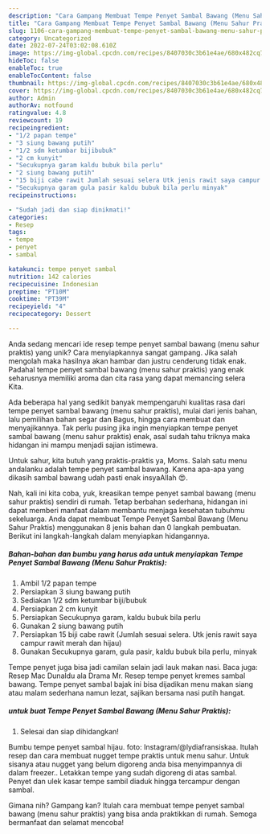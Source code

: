 ```yaml
---
description: "Cara Gampang Membuat Tempe Penyet Sambal Bawang (Menu Sahur Praktis) yang Enak"
title: "Cara Gampang Membuat Tempe Penyet Sambal Bawang (Menu Sahur Praktis) yang Enak"
slug: 1106-cara-gampang-membuat-tempe-penyet-sambal-bawang-menu-sahur-praktis-yang-enak
category: Uncategorized
date: 2022-07-24T03:02:08.610Z
image: https://img-global.cpcdn.com/recipes/8407030c3b61e4ae/680x482cq70/tempe-penyet-sambal-bawang-menu-sahur-praktis-foto-resep-utama.jpg
hideToc: false
enableToc: true
enableTocContent: false
thumbnail: https://img-global.cpcdn.com/recipes/8407030c3b61e4ae/680x482cq70/tempe-penyet-sambal-bawang-menu-sahur-praktis-foto-resep-utama.jpg
cover: https://img-global.cpcdn.com/recipes/8407030c3b61e4ae/680x482cq70/tempe-penyet-sambal-bawang-menu-sahur-praktis-foto-resep-utama.jpg
author: Admin
authorAv: notfound
ratingvalue: 4.8
reviewcount: 19
recipeingredient:
- "1/2 papan tempe"
- "3 siung bawang putih"
- "1/2 sdm ketumbar bijibubuk"
- "2 cm kunyit"
- "Secukupnya garam kaldu bubuk bila perlu"
- "2 siung bawang putih"
- "15 biji cabe rawit Jumlah sesuai selera Utk jenis rawit saya campur rawit merah dan hijau"
- "Secukupnya garam gula pasir kaldu bubuk bila perlu minyak"
recipeinstructions:

- "Sudah jadi dan siap dinikmati!"
categories:
- Resep
tags:
- tempe
- penyet
- sambal

katakunci: tempe penyet sambal 
nutrition: 142 calories
recipecuisine: Indonesian
preptime: "PT10M"
cooktime: "PT39M"
recipeyield: "4"
recipecategory: Dessert

---
```





Anda sedang mencari ide resep tempe penyet sambal bawang (menu sahur praktis) yang unik? Cara menyiapkannya sangat gampang. Jika salah mengolah maka hasilnya akan hambar dan justru cenderung tidak enak. Padahal tempe penyet sambal bawang (menu sahur praktis) yang enak seharusnya memiliki aroma dan cita rasa yang dapat memancing selera Kita.





Ada beberapa hal yang sedikit banyak mempengaruhi kualitas rasa dari tempe penyet sambal bawang (menu sahur praktis), mulai dari jenis bahan, lalu pemilihan bahan segar dan Bagus, hingga cara membuat dan menyajikannya. Tak perlu pusing jika ingin menyiapkan tempe penyet sambal bawang (menu sahur praktis) enak,      asal sudah tahu triknya maka hidangan ini mampu menjadi sajian istimewa.














Untuk sahur, kita butuh yang praktis-praktis ya, Moms. Salah satu menu andalanku adalah tempe penyet sambal bawang. Karena apa-apa yang dikasih sambal bawang udah pasti enak insyaAllah 😍.






Nah, kali ini kita coba, yuk, kreasikan tempe penyet sambal bawang (menu sahur praktis) sendiri di rumah. Tetap berbahan sederhana, hidangan ini dapat memberi manfaat dalam membantu menjaga kesehatan tubuhmu sekeluarga. Anda dapat membuat Tempe Penyet Sambal Bawang (Menu Sahur Praktis) menggunakan 8 jenis bahan dan 0 langkah pembuatan. Berikut ini langkah-langkah dalam menyiapkan hidangannya.

<!--inarticleads1-->

##### Bahan-bahan dan bumbu yang harus ada untuk menyiapkan Tempe Penyet Sambal Bawang (Menu Sahur Praktis):

1. Ambil 1/2 papan tempe
1. Persiapkan 3 siung bawang putih
1. Sediakan 1/2 sdm ketumbar biji/bubuk
1. Persiapkan 2 cm kunyit
1. Persiapkan Secukupnya garam, kaldu bubuk bila perlu
1. Gunakan 2 siung bawang putih
1. Persiapkan 15 biji cabe rawit (Jumlah sesuai selera. Utk jenis rawit saya campur rawit merah dan hijau)
1. Gunakan Secukupnya garam, gula pasir, kaldu bubuk bila perlu, minyak


Tempe penyet juga bisa jadi camilan selain jadi lauk makan nasi. Baca juga: Resep Mac Dunaldu ala Drama Mr. Resep tempe penyet kremes sambal bawang. Tempe penyet sambal bajak ini bisa dijadikan menu makan siang atau malam sederhana namun lezat, sajikan bersama nasi putih hangat. 

<!--inarticleads2-->

#####  untuk buat Tempe Penyet Sambal Bawang (Menu Sahur Praktis):


1. Selesai dan siap dihidangkan!

Bumbu tempe penyet sambal hijau. foto: Instagram/@lydiafransiskaa. Itulah resep dan cara membuat nugget tempe praktis untuk menu sahur. Untuk sisanya atau nugget yang belum digoreng anda bisa menyimpannya di dalam freezer.. Letakkan tempe yang sudah digoreng di atas sambal. Penyet dan ulek kasar tempe sambil diaduk hingga tercampur dengan sambal. 

Gimana nih? Gampang kan? Itulah cara membuat tempe penyet sambal bawang (menu sahur praktis) yang bisa anda praktikkan di rumah. Semoga bermanfaat dan selamat mencoba!
